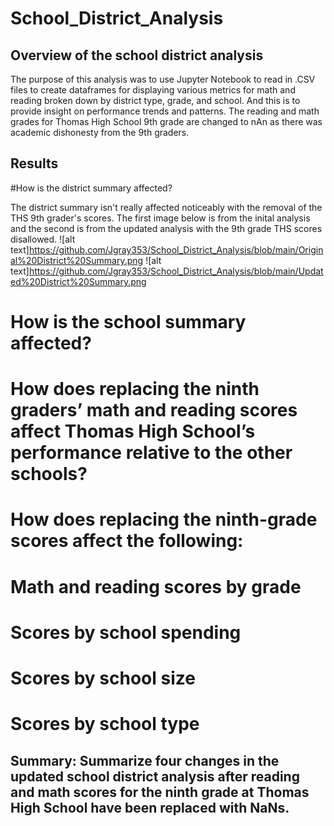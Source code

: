 # School_District_Analysis

## Overview of the school district analysis

The purpose of this analysis was to use Jupyter Notebook to read in .CSV files to create dataframes for displaying various metrics for math and reading broken down by district type, grade, and school. And this is to provide insight on performance trends and patterns. The reading and math grades for Thomas High School 9th grade are changed to nAn as there was academic dishonesty from the 9th graders.  

## Results

#How is the district summary affected?

The district summary isn't really affected noticeably with the removal of the THS 9th grader's scores. The first image below is from the inital analysis and the second is from the updated analysis with the 9th grade THS scores disallowed. 
![alt text]https://github.com/Jgray353/School_District_Analysis/blob/main/Original%20District%20Summary.png
![alt text]https://github.com/Jgray353/School_District_Analysis/blob/main/Updated%20District%20Summary.png

# How is the school summary affected?

# How does replacing the ninth graders’ math and reading scores affect Thomas High School’s performance relative to the other schools?

# How does replacing the ninth-grade scores affect the following:
# Math and reading scores by grade

# Scores by school spending

# Scores by school size

# Scores by school type

## Summary: Summarize four changes in the updated school district analysis after reading and math scores for the ninth grade at Thomas High School have been replaced with NaNs.
